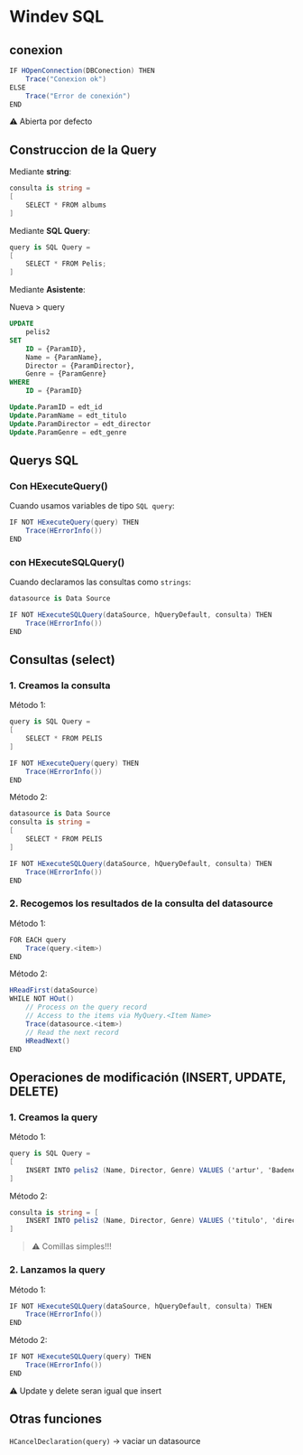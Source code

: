 # Windev SQL

## conexion

```cs
IF HOpenConnection(DBConection) THEN
	Trace("Conexion ok")
ELSE
	Trace("Error de conexión")
END
```

⚠ Abierta por defecto

## Construccion de la Query

Mediante **string**:

```cs
consulta is string = 
[
	SELECT * FROM albums
] 
```

Mediante **SQL Query**:

```cs
query is SQL Query = 
[
	SELECT * FROM Pelis;
] 
```

Mediante **Asistente**:

Nueva > query

```sql
UPDATE 
	pelis2
SET
	ID = {ParamID},
	Name = {ParamName},
	Director = {ParamDirector},
	Genre = {ParamGenre}
WHERE
	ID = {ParamID}
```

```sql
Update.ParamID = edt_id
Update.ParamName = edt_titulo
Update.ParamDirector = edt_director
Update.ParamGenre = edt_genre
```

## Querys SQL

### Con HExecuteQuery()

Cuando usamos variables de tipo `SQL query`:

```cs
IF NOT HExecuteQuery(query) THEN
	Trace(HErrorInfo())
END
```

### con HExecuteSQLQuery()

Cuando declaramos las consultas como `strings`:

```cs
datasource is Data Source

IF NOT HExecuteSQLQuery(dataSource, hQueryDefault, consulta) THEN
	Trace(HErrorInfo())
END
```

## Consultas (select)

### 1. Creamos la consulta

Método 1:

```cs
query is SQL Query = 
[
	SELECT * FROM PELIS
]

IF NOT HExecuteQuery(query) THEN
	Trace(HErrorInfo())
END
```

Método 2:

```cs
datasource is Data Source
consulta is string = 
[
	SELECT * FROM PELIS
]

IF NOT HExecuteSQLQuery(dataSource, hQueryDefault, consulta) THEN
	Trace(HErrorInfo())
END
```

### 2. Recogemos los resultados de la consulta del datasource

Método 1:

```cs
FOR EACH query 
	Trace(query.<item>)
END
```

Método 2:

```cs
HReadFirst(dataSource)
WHILE NOT HOut()
	// Process on the query record
	// Access to the items via MyQuery.<Item Name>
	Trace(datasource.<item>)
	// Read the next record
	HReadNext()
END
```

## Operaciones de modificación (INSERT, UPDATE, DELETE)

### 1. Creamos la query

Método 1:

```cs
query is SQL Query = 
[
	INSERT INTO pelis2 (Name, Director, Genre) VALUES ('artur', 'Badenes', 'puig')
]
```

Método 2:

```cs
consulta is string = [
	INSERT INTO pelis2 (Name, Director, Genre) VALUES ('titulo', 'director', 'genre')
]

```

> ⚠ Comillas simples!!!

### 2. Lanzamos la query

Método 1:

```cs
IF NOT HExecuteSQLQuery(dataSource, hQueryDefault, consulta) THEN
	Trace(HErrorInfo())
END
```

Método 2:

```cs
IF NOT HExecuteSQLQuery(query) THEN
	Trace(HErrorInfo())
END
```

⚠ Update y delete seran igual que insert

## Otras funciones

`HCancelDeclaration(query)` -> vaciar un datasource

